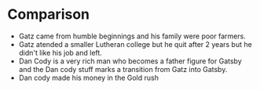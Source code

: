 
# Comparison
- Gatz came from humble beginnings and his family were poor farmers.
- Gatz atended a smaller Lutheran college but he quit after 2 years but he didn't like his job and left. 
- Dan Cody is a very rich man who becomes a father figure for Gatsby and the Dan cody stuff marks a transition from Gatz into Gatsby. 
- Dan cody made his money in the Gold rush 